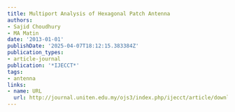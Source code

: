 ```yaml
---
title: Multiport Analysis of Hexagonal Patch Antenna
authors:
- Sajid Choudhury
- MA Matin
date: '2013-01-01'
publishDate: '2025-04-07T18:12:15.383384Z'
publication_types:
- article-journal
publication: '*IJECCT*'
tags:
- antenna
links:
- name: URL
  url: http://journal.uniten.edu.my/ojs3/index.php/ijecct/article/download/170/132
---
```

